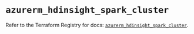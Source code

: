 # `azurerm_hdinsight_spark_cluster`

Refer to the Terraform Registry for docs: [`azurerm_hdinsight_spark_cluster`](https://registry.terraform.io/providers/hashicorp/azurerm/4.17.0/docs/resources/hdinsight_spark_cluster).
